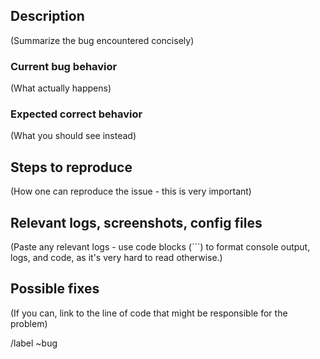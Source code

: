 ## Description

(Summarize the bug encountered concisely)

### Current bug behavior

(What actually happens)

### Expected correct behavior

(What you should see instead)

## Steps to reproduce

(How one can reproduce the issue - this is very important)

## Relevant logs, screenshots, config files

(Paste any relevant logs - use code blocks (```) to format console output, logs, and code, as
it's very hard to read otherwise.)

## Possible fixes

(If you can, link to the line of code that might be responsible for the problem)

/label ~bug